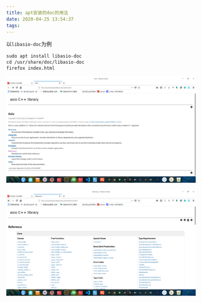 ```yaml
---
title: apt安装的doc的用法
date: 2020-04-25 13:54:37
tags:
---
```


以```libasio-doc```为例
```shell
sudo apt install libasio-doc
cd /usr/share/doc/libasio-doc
firefox index.html
```
![在这里插入图片描述](apt安装的doc的用法/20200425135357754.png)

![在这里插入图片描述](apt安装的doc的用法/20200425135335518.png)
